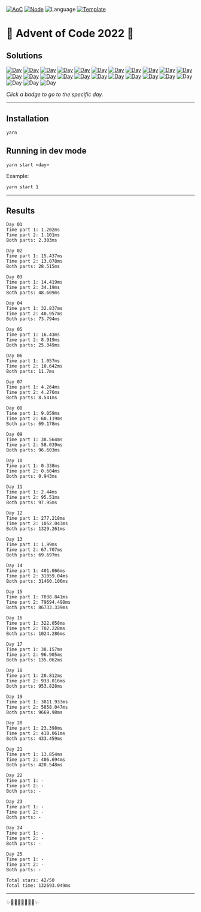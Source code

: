<!-- Entries between SOLUTIONS and RESULTS tags are auto-generated -->

[![AoC](https://badgen.net/badge/AoC/2022/blue)](https://adventofcode.com/2022)
[![Node](https://badgen.net/badge/Node/v16.13.0+/blue)](https://nodejs.org/en/download/)
![Language](https://badgen.net/badge/Language/TypeScript/blue)
[![Template](https://badgen.net/badge/Template/aocrunner/blue)](https://github.com/caderek/aocrunner)

# 🎄 Advent of Code 2022 🎄

## Solutions

<!--SOLUTIONS-->

[![Day](https://badgen.net/badge/01/%E2%98%85%E2%98%85/green)](src/day01)
[![Day](https://badgen.net/badge/02/%E2%98%85%E2%98%85/green)](src/day02)
[![Day](https://badgen.net/badge/03/%E2%98%85%E2%98%85/green)](src/day03)
[![Day](https://badgen.net/badge/04/%E2%98%85%E2%98%85/green)](src/day04)
[![Day](https://badgen.net/badge/05/%E2%98%85%E2%98%85/green)](src/day05)
[![Day](https://badgen.net/badge/06/%E2%98%85%E2%98%85/green)](src/day06)
[![Day](https://badgen.net/badge/07/%E2%98%85%E2%98%85/green)](src/day07)
[![Day](https://badgen.net/badge/08/%E2%98%85%E2%98%85/green)](src/day08)
[![Day](https://badgen.net/badge/09/%E2%98%85%E2%98%85/green)](src/day09)
[![Day](https://badgen.net/badge/10/%E2%98%85%E2%98%85/green)](src/day10)
[![Day](https://badgen.net/badge/11/%E2%98%85%E2%98%85/green)](src/day11)
[![Day](https://badgen.net/badge/12/%E2%98%85%E2%98%85/green)](src/day12)
[![Day](https://badgen.net/badge/13/%E2%98%85%E2%98%85/green)](src/day13)
[![Day](https://badgen.net/badge/14/%E2%98%85%E2%98%85/green)](src/day14)
[![Day](https://badgen.net/badge/15/%E2%98%85%E2%98%85/green)](src/day15)
[![Day](https://badgen.net/badge/16/%E2%98%85%E2%98%85/green)](src/day16)
[![Day](https://badgen.net/badge/17/%E2%98%85%E2%98%85/green)](src/day17)
[![Day](https://badgen.net/badge/18/%E2%98%85%E2%98%85/green)](src/day18)
[![Day](https://badgen.net/badge/19/%E2%98%85%E2%98%85/green)](src/day19)
[![Day](https://badgen.net/badge/20/%E2%98%85%E2%98%85/green)](src/day20)
[![Day](https://badgen.net/badge/21/%E2%98%85%E2%98%85/green)](src/day21)
![Day](https://badgen.net/badge/22/%E2%98%86%E2%98%86/gray)
![Day](https://badgen.net/badge/23/%E2%98%86%E2%98%86/gray)
![Day](https://badgen.net/badge/24/%E2%98%86%E2%98%86/gray)
![Day](https://badgen.net/badge/25/%E2%98%86%E2%98%86/gray)

<!--/SOLUTIONS-->

_Click a badge to go to the specific day._

---

## Installation

```
yarn
```

## Running in dev mode

```
yarn start <day>
```

Example:

```
yarn start 1
```

---

## Results

<!--RESULTS-->

```
Day 01
Time part 1: 1.202ms
Time part 2: 1.101ms
Both parts: 2.303ms
```

```
Day 02
Time part 1: 15.437ms
Time part 2: 13.078ms
Both parts: 28.515ms
```

```
Day 03
Time part 1: 14.419ms
Time part 2: 34.19ms
Both parts: 48.609ms
```

```
Day 04
Time part 1: 32.837ms
Time part 2: 40.957ms
Both parts: 73.794ms
```

```
Day 05
Time part 1: 16.43ms
Time part 2: 8.919ms
Both parts: 25.349ms
```

```
Day 06
Time part 1: 1.057ms
Time part 2: 10.642ms
Both parts: 11.7ms
```

```
Day 07
Time part 1: 4.264ms
Time part 2: 4.276ms
Both parts: 8.541ms
```

```
Day 08
Time part 1: 9.059ms
Time part 2: 60.119ms
Both parts: 69.178ms
```

```
Day 09
Time part 1: 38.564ms
Time part 2: 58.039ms
Both parts: 96.603ms
```

```
Day 10
Time part 1: 0.338ms
Time part 2: 0.604ms
Both parts: 0.943ms
```

```
Day 11
Time part 1: 2.44ms
Time part 2: 95.51ms
Both parts: 97.95ms
```

```
Day 12
Time part 1: 277.218ms
Time part 2: 1052.043ms
Both parts: 1329.261ms
```

```
Day 13
Time part 1: 1.99ms
Time part 2: 67.707ms
Both parts: 69.697ms
```

```
Day 14
Time part 1: 401.066ms
Time part 2: 31059.04ms
Both parts: 31460.106ms
```

```
Day 15
Time part 1: 7038.841ms
Time part 2: 79694.498ms
Both parts: 86733.339ms
```

```
Day 16
Time part 1: 322.058ms
Time part 2: 702.228ms
Both parts: 1024.286ms
```

```
Day 17
Time part 1: 38.157ms
Time part 2: 96.905ms
Both parts: 135.062ms
```

```
Day 18
Time part 1: 20.812ms
Time part 2: 933.016ms
Both parts: 953.828ms
```

```
Day 19
Time part 1: 3811.933ms
Time part 2: 5858.047ms
Both parts: 9669.98ms
```

```
Day 20
Time part 1: 23.398ms
Time part 2: 410.061ms
Both parts: 433.459ms
```

```
Day 21
Time part 1: 13.854ms
Time part 2: 406.694ms
Both parts: 420.548ms
```

```
Day 22
Time part 1: -
Time part 2: -
Both parts: -
```

```
Day 23
Time part 1: -
Time part 2: -
Both parts: -
```

```
Day 24
Time part 1: -
Time part 2: -
Both parts: -
```

```
Day 25
Time part 1: -
Time part 2: -
Both parts: -
```

```
Total stars: 42/50
Total time: 132693.049ms
```

<!--/RESULTS-->

---

✨🎄🎁🎄🎅🎄🎁🎄✨